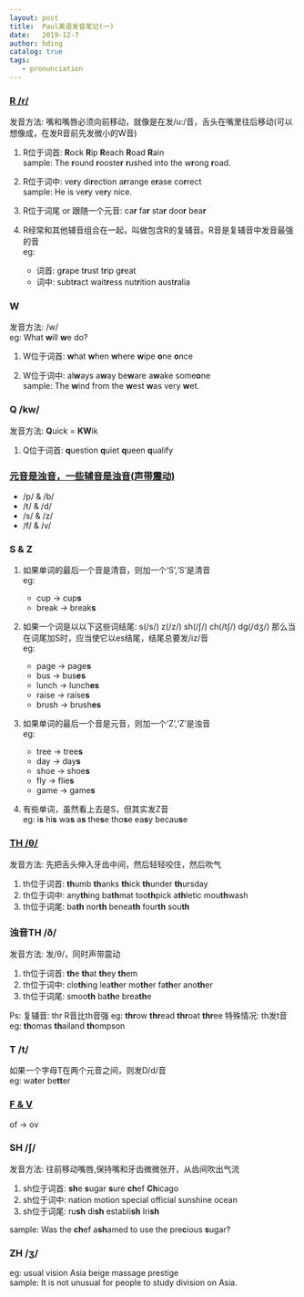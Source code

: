 ```yaml
---
layout: post
title:  Paul美语发音笔记(一)
date:   2019-12-7
author: hding
catalog: true
tags:
   - pronunciation
---
```

### [R /r/](https://www.bilibili.com/video/av37513520?p=1)
发音方法: 嘴和嘴唇必须向前移动，就像是在发/u:/音，舌头在嘴里往后移动(可以想像成，在发R音前先发微小的W音)
1. R位于词首: **R**ock **R**ip **R**each **R**oad **R**ain  
  sample: The **r**ound **r**ooste**r** **r**ushed into the w**r**ong **r**oad.

2. R位于词中: ve**r**y di**r**ection a**r**range e**r**ase co**r**rect  
  sample: He is ve**r**y ve**r**y nice.

3. R位于词尾 or 跟随一个元音: ca**r** fa**r** sta**r** doo**r** bea**r** 
  
4. R经常和其他辅音组合在一起，叫做包含R的复辅音。R音是复辅音中发音最强的音  
  eg: 
  	  - 词首: g**r**ape t**r**ust t**r**ip g**r**eat 
      - 词中: subt**r**act wait**r**ess nut**r**ition aust**r**alia


### W
发音方法: /w/   
eg: What **w**ill **w**e do?  
1. W位于词首: **w**hat **w**hen **w**here **w**ipe **o**ne **o**nce  

2. W位于词中: al**w**ays a**w**ay be**w**are a**w**ake some**o**ne  
  sample: The **w**ind from the **w**est **w**as very **w**et.
  


### Q /kw/
发音方法: **Q**uick = **KW**ik  
1. Q位于词首: **q**uestion **q**uiet **q**ueen **q**ualify


### [元音是浊音，一些辅音是浊音(声带震动)](https://www.bilibili.com/video/av37513520?p=2) 
- /p/ & /b/
- /t/ & /d/
- /s/ & /z/
- /f/ & /v/
  


### S & Z
1. 如果单词的最后一个音是清音，则加一个‘S’,‘S’是清音  
eg: 
	- cup   ->  cup**s**    
	- break ->  break**s**   

2. 如果一个词是以以下这些词结尾: s(/s/) z(/z/) sh(/ʃ/) ch(/tʃ/) dg(/dʒ/) 那么当在词尾加S时，应当使它以es结尾，结尾总要发/iz/音  
eg: 
	- page  ->  page**s** 
	- bus   ->  bus**es**
	- lunch ->  lunch**es**
	- raise ->  raise**s**
	- brush ->  brush**es**

3. 如果单词的最后一个音是元音，则加一个‘Z’,‘Z’是浊音  
eg: 
	- tree  ->  tree**s** 
	- day   ->  day**s** 
	- shoe  ->  shoe**s** 
	- fly   ->  flie**s** 
	- game  ->  game**s**   

4. 有些单词，虽然看上去是S，但其实发Z音  
eg: i**s**   hi**s**   wa**s**   a**s**   the**s**e  tho**s**e  ea**s**y  becau**s**e   

  

### [TH /θ/](https://www.bilibili.com/video/av37513520?p=3)
发音方法: 先把舌头伸入牙齿中间，然后轻轻咬住，然后吹气
1. th位于词首: **th**umb **th**anks **th**ick **th**under **th**ursday
2. th位于词中: any**th**ing ba**th**mat too**th**pick a**th**letic mou**th**wash  
3. th位于词尾: ba**th** nor**th** benea**th** four**th** sou**th**
 


### 浊音TH /ð/
发音方法: 发/θ/，同时声带震动
1. th位于词首: **th**e **th**at **th**ey **th**em 
2. th位于词中: clo**th**ing lea**th**er mo**th**er fa**th**er ano**th**er
3. th位于词尾: smoo**th** ba**th**e brea**th**e 

Ps: 复辅音: thr R音比th音强
	eg: **thr**ow  **thr**ead **thr**oat **thr**ee
特殊情况: th发t音
	eg: **th**omas  **th**ailand **th**ompson



### T /t/
如果一个字母T在两个元音之间，则发D/d/音  
eg: wa**t**er be**tt**er  



### [F & V](https://www.bilibili.com/video/av37513520?p=4)
of -> ov  
  

### SH /ʃ/ 
发音方法: 往前移动嘴唇,保持嘴和牙齿微微张开，从齿间吹出气流
1. sh位于词首: **sh**e **s**ugar **s**ure **ch**ef **Ch**icago
2. sh位于词中: nation motion special official sunshine ocean
3. sh位于词尾: ru**sh**  di**sh** establi**sh** Iri**sh**
  
sample: Was the **ch**ef a**sh**amed to use the pre**c**ious **s**ugar?
  

### ZH /ʒ/  
eg: usual vision Asia beige massage prestige  
sample: It is not unusual for people to study division on Asia.








  











	













































